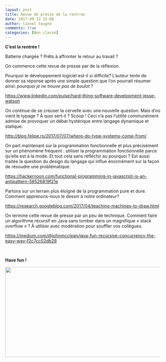 ```yaml
---
layout: post
title: Revue de presse de la rentrée
date: 2017-09-12 15:08
author: lionel tougne
comments: true
categories: [Non classé]
---
```

<strong>C’est la rentrée !</strong>

Batterie chargée ? Prêts à affronter le retour au travail ?

On commence cette revue de presse par de la réflexion.

Pourquoi le développement logiciel est-il si difficile? L’auteur tente de donner sa réponse après une simple question que l’on pourrait résumer ainsi: <em>pourquoi je ne trouve pas de boulot </em>?

<a href="https://www.linkedin.com/pulse/hard-thing-software-development-jesse-watson">https://www.linkedin.com/pulse/hard-thing-software-development-jesse-watson</a>

On continue de se creuser la cervelle avec une nouvelle question.
Mais d’où vient le typage ? À quoi sert-il ?
Scoop ! Ceci n’a pas l’utilité communément admise de provoquer un débat hystérique entre langage dynamique et statique.

<a href="http://blog.felipe.rs/2017/07/07/where-do-type-systems-come-from/">http://blog.felipe.rs/2017/07/07/where-do-type-systems-come-from/</a>

On part maintenant sur la programmation fonctionnelle et plus précisément sur un phénomène fréquent : utiliser la programmation fonctionnelle parce qu’elle est à la mode. Et tout cela sans réfléchir au pourquoi ?
Est aussi traitée la question du design du langage qui influe énormément sur la façon de résoudre une problématique.

<a href="https://hackernoon.com/functional-programming-in-javascript-is-an-antipattern-58526819f21e">https://hackernoon.com/functional-programming-in-javascript-is-an-antipattern-58526819f21e</a>

Partons sur un terrain plus éloigné de la programmation pure et dure.
Comment apprenons-nous le dessin à notre ordinateur?

<a href="https://research.googleblog.com/2017/04/teaching-machines-to-draw.html">https://research.googleblog.com/2017/04/teaching-machines-to-draw.html</a>

On termine cette revue de presse par un peu de technique.
Comment faire un algorithme récursif en Java sans tomber dans un magnifique « stack overflow » ?
À utiliser avec modération pour souffler vos collègues.

<a href="https://medium.com/@johnmcclean/java-fun-recursive-concurrency-the-easy-way-f2c7cc02db28">https://medium.com/@johnmcclean/java-fun-recursive-concurrency-the-easy-way-f2c7cc02db28</a>

&nbsp;

<strong>Have fun !</strong>

<a href="http://www.arolla.fr/blog/wp-content/uploads/2015/12/corporate-parenting.jpg"><img class="alignnone wp-image-3616 size-full" src="http://www.arolla.fr/blog/wp-content/uploads/2015/12/corporate-parenting-150x150.jpg" alt="" width="618" height="291" /></a>

&nbsp;
